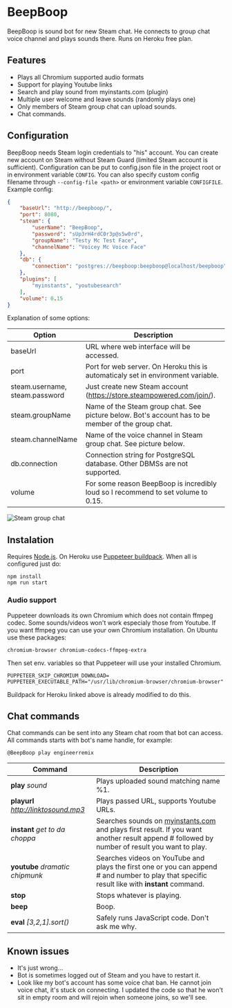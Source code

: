 # BeepBoop
BeepBoop is sound bot for new Steam chat. He connects to group chat voice channel and plays sounds there. Runs on Heroku free plan.

## Features
 * Plays all Chromium supported audio formats
 * Support for playing Youtube links
 * Search and play sound from myinstants.com (plugin)
 * Multiple user welcome and leave sounds (randomly plays one)
 * Only members of Steam group chat can upload sounds.
 * Chat commands.

## Configuration
BeepBoop needs Steam login credentials to "his" account. You can create new account on Steam without Steam Guard (limited Steam account is sufficient).
Configuration can be put to config.json file in the project root or in environment variable `CONFIG`. You can also specify custom config filename through `--config-file <path>` or environment variable `CONFIGFILE`.
Example config:
```json
{
	"baseUrl": "http://beepboop/",
	"port": 8080,
	"steam": {
		"userName": "BeepBoop",
		"password": "sUp3rH4rdC0r3p@s5w0rd",
		"groupName": "Testy Mc Test Face",
		"channelName": "Voicey Mc Voice Face"
	},
	"db": {
		"connection": "postgres://beepboop:beepboop@localhost/beepboop"
	},
	"plugins": [
		"myinstants", "youtubesearch"
	],
	"volume": 0.15
}
```
Explanation of some options:

Option | Description
------ | -----------
baseUrl| URL where web interface will be accessed.
port | Port for web server. On Heroku this is automaticaly set in environment variable.
steam.username, steam.password | Just create new Steam account (https://store.steampowered.com/join/).
steam.groupName | Name of the Steam group chat. See picture below. Bot's account has to be member of the group chat.
steam.channelName | Name of the voice channel in Steam group chat. See picture below.
db.connection | Connection string for PostgreSQL database. Other DBMSs are not supported.
volume | For some reason BeepBoop is incredibly loud so I recommend to set volume to 0.15.

![Steam group chat](https://i.imgur.com/sh6RMgU.png)

## Instalation
Requires [Node.js](https://nodejs.org/). On Heroku use [Puppeteer buildpack](https://github.com/typekcz/puppeteer-heroku-buildpack).
When all is configured just do:
```
npm install
npm run start
```

### Audio support
Puppeteer downloads its own Chromium which does not contain ffmpeg codec. Some sounds/videos won't work especialy those from Youtube. If you want ffmpeg you can use your own Chromium installation. On Ubuntu use these packages:
```
chromium-browser chromium-codecs-ffmpeg-extra
```
Then set env. variables so that Puppeteer will use your installed Chromium.
```
PUPPETEER_SKIP_CHROMIUM_DOWNLOAD=
PUPPETEER_EXECUTABLE_PATH="/usr/lib/chromium-browser/chromium-browser"
```
Buildpack for Heroku linked above is already modified to do this.


## Chat commands
Chat commands can be sent into any Steam chat room that bot can access. All commands starts with bot's name handle, for example:
```
@BeepBoop play engineerremix
```

Command | Description
------- | -----------
**play** *sound* | Plays uploaded sound matching name %1.
**playurl** *http://linktosound.mp3* | Plays passed URL, supports Youtube URLs.
**instant** *get to da choppa* | Searches sounds on [myinstants.com](https://www.myinstants.com/) and plays first result. If you want another result append # followed by number of result you want to play.
**youtube** *dramatic* *chipmunk* | Searches videos on YouTube and plays the first one or you can append # and number to play that specific result like with **instant** command.
**stop** | Stops whatever is playing.
**beep** | Boop.
**eval** *[3,2,1].sort()* | Safely runs JavaScript code. Don't ask me why.

## Known issues
 * It's just wrong...
 * Bot is sometimes logged out of Steam and you have to restart it.
 * Look like my bot's account has some voice chat ban. He cannot join voice chat, it's stuck on connecting. I updated the code so that he won't sit in empty room and will rejoin when someone joins, so we'll see.
